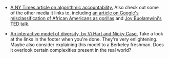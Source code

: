 * [A NY Times article on algorithmic accountability.](https://www.nytimes.com/2018/02/09/technology/facial-recognition-race-artificial-intelligence.html) Also check out some of the other media it links to, including [an article on Google's misclassification of African Americans as gorillas](https://bits.blogs.nytimes.com/2015/07/01/google-photos-mistakenly-labels-black-people-gorillas/) and [Joy Buolamwini's TED talk](https://www.ted.com/talks/joy_buolamwini_how_i_m_fighting_bias_in_algorithms).



* [An interactive model of diversity, by Vi Hart and Nicky Case.](http://ncase.me/polygons/) Take a look at the links in the footer when you're done. They're very enlightening. Maybe also consider explaining this model to a Berkeley freshman. Does it overlook certain complexities present in the real world?